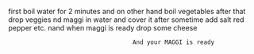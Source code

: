 first boil water for 2 minutes and on other hand boil vegetables  after that drop veggies nd maggi in water 
and  cover it after sometime add salt red pepper etc. nand when maggi is ready drop some cheese 

                                       And your MAGGI is ready